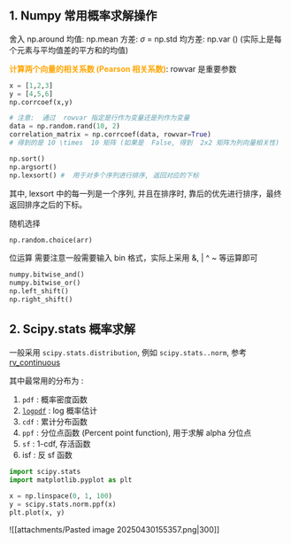 ## 1.  Numpy  常用概率求解操作 
舍入 np.around 
均值: np.mean 
方差: $\sigma$ = np.std 
均方差: np.var () (实际上是每个元素与平均值差的平方和的均值)

<b><mark style="background: transparent; color: orange">计算两个向量的相关系数 (Pearson 相关系数)</mark></b>: rowvar 是重要参数
```python 
x = [1,2,3]
y = [4,5,6]
np.corrcoef(x,y)

# 注意:  通过  rowvar 指定是行作为变量还是列作为变量
data = np.random.rand(10, 2)
correlation_matrix = np.corrcoef(data, rowvar=True)  
# 得到的是 10 \times  10 矩阵 (如果是  False, 得到  2x2 矩阵为列向量相关性)
```

```python
np.sort()       
np.argsort()
np.lexsort() #  用于对多个序列进行排序, 返回对应的下标
```

其中, lexsort 中的每一列是一个序列, 并且在排序时, 靠后的优先进行排序，最终返回排序之后的下标。

随机选择
```python
np.random.choice(arr)
```

位运算 
需要注意一般需要输入 bin 格式，实际上采用 &, |  ^ ~ 等运算即可 
```python
numpy.bitwise_and()
numpy.bitwise_or() 
np.left_shift()
np.right_shift() 
``` 

## 2. Scipy.stats  概率求解
一般采用 `scipy.stats.distribution`, 例如 `scipy.stats..norm`,  参考 [rv_continuous](https://docs.scipy.org/doc/scipy/reference/generated/scipy.stats.rv_continuous.html)

其中最常用的分布为 :  
1. `pdf` : 概率密度函数
2. [`logpdf`](https://docs.scipy.org/doc/scipy/reference/generated/scipy.stats.rv_continuous.logpdf.html#scipy.stats.rv_continuous.logpdf "scipy.stats.rv_continuous.logpdf") : log 概率估计 
3. `cdf` : 累计分布函数 
4. `ppf` : 分位点函数 (Percent point function), 用于求解 alpha 分位点 
5. `sf` : 1-cdf, 存活函数 
6. isf : 反 sf 函数 


```python fold title:ppdf使用方法
import scipy.stats  
import matplotlib.pyplot as plt  
  
x = np.linspace(0, 1, 100)  
y = scipy.stats.norm.ppf(x)  
plt.plot(x, y)
```
![[attachments/Pasted image 20250430155357.png|300]]
